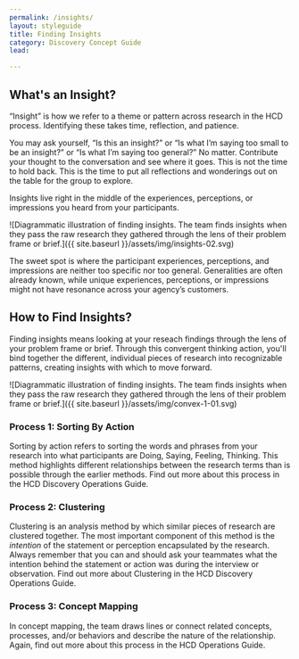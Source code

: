 ```yaml
---
permalink: /insights/
layout: styleguide
title: Finding Insights
category: Discovery Concept Guide
lead:

---
```



## What's an Insight?

“Insight” is how we refer to a theme or pattern across research in the HCD process. Identifying these takes time, reflection, and patience.

You may ask yourself, “Is this an insight?” or “Is what I’m saying too small to be an insight?” or “Is what I’m saying too general?” No matter. Contribute your thought to the conversation and see where it goes. This is not the time to hold back. This is the time to put all reflections and wonderings out on the table for the group to explore.

Insights live right in the middle of the experiences, perceptions, or impressions you heard from your participants.

![Diagrammatic illustration of finding insights. The team finds insights when they pass the raw research they gathered through the lens of their problem frame or brief.]({{ site.baseurl }}/assets/img/insights-02.svg)

The sweet spot is where the participant experiences, perceptions, and impressions are neither too specific nor too general. Generalities are often already known, while unique experiences, perceptions, or impressions might not have resonance across your agency’s customers.

## How to Find Insights?

Finding insights means looking at your reseach findings through the lens of your problem frame or brief. Through this convergent thinking action, you'll bind together the different, individual pieces of research into recognizable patterns, creating insights with which to move forward.

![Diagrammatic illustration of finding insights. The team finds insights when they pass the raw research they gathered through the lens of their problem frame or brief.]({{ site.baseurl }}/assets/img/convex-1-01.svg)


### Process 1: Sorting By Action

Sorting by action refers to sorting the words and phrases from your research into what participants are Doing, Saying, Feeling, Thinking. This method highlights different relationships between the research terms than is possible through the earlier methods. Find out more about this process in the HCD Discovery Operations Guide.

### Process 2: Clustering

Clustering is an analysis method by which similar pieces of research are clustered together. The most important component of this method is the <i>intention</i> of the statement or perception encapsulated by the research. Always remember that you can and should ask your teammates what the intention behind the statement or action was during the interview or observation. Find out more about Clustering in the HCD Discovery Operations Guide.

### Process 3: Concept Mapping

In concept mapping, the team draws lines or connect related concepts, processes, and/or behaviors and describe the nature of the relationship. Again, find out more about this process in the HCD Operations Guide.
